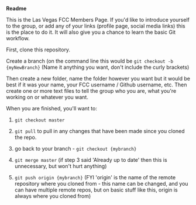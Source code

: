 **Readme**

This is the Las Vegas FCC Members Page. If you'd like to introduce yourself to the group, or add any of your links (profile page, social media links) this is the place to do it. It will also give you a chance to learn the basic Git workflow.

First, clone this repository.

Create a branch (on the command line this would be `git checkout -b {myNewBranch}` (Name it anything you want, don't include the curly brackets) 

Then create a new folder, name the folder however you want but it would be best if it was your name, your FCC username / Github username, etc. Then create one or more text files to tell the group who you are, what you're working on or whatever you want. 

When you are finished, you'll want to:

1. `git checkout master`

2. `git pull` to pull in any changes that have been made since you cloned the repo.

3. go back to your branch - `git checkout {mybranch}`

4. `git merge master` (if step 3 said 'Already up to date' then this is unnecessary, but won't hurt anything)

5. `git push origin {mybranch}` (FYI 'origin' is the name of the remote repository where you cloned from - this name can be changed, and you can have multiple remote repos, but on basic stuff like this, origin is always where you cloned from)


